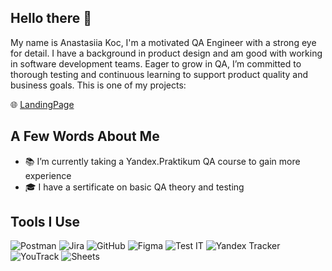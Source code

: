 ## Hello there 👋

My name is Anastasiia Koc, I'm a motivated QA Engineer with a strong eye for detail. I have a background in product design and am good with working in software development teams. Eager to grow in QA, I’m committed to thorough testing and continuous learning to support product quality and business goals. This is one of my projects:

🌐 [LandingPage](https://ana-koc.github.io/LandingPage)

## A Few Words About Me

- 📚 I’m currently taking a Yandex.Praktikum QA course to gain more experience 
- 🎓 I have a sertificate on basic QA theory and testing 

## Tools I Use

![Postman](https://img.shields.io/badge/Postman-FF6C37?style=for-the-badge&logo=postman&logoColor=white)
![Jira](https://img.shields.io/badge/Jira-0052CC?style=for-the-badge&logo=jira&logoColor=white)
![GitHub](https://img.shields.io/badge/GitHub-181717?style=for-the-badge&logo=github&logoColor=white)
![Figma](https://img.shields.io/badge/Figma-F24E1E?style=for-the-badge&logo=figma&logoColor=white)
![Test IT](https://img.shields.io/badge/TestIT-blue?style=for-the-badge)
![Yandex Tracker](https://img.shields.io/badge/Yandex-Tracker-5c8cff?style=for-the-badge)
![YouTrack](https://img.shields.io/badge/YouTrack-ec3c7c?style=for-the-badge)
![Sheets](https://img.shields.io/badge/Sheets-04aa24?style=for-the-badge)
